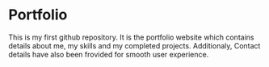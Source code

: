# Portfolio
This is my first github repository.
It is the portfolio website which contains details about me, my skills and my completed projects. Additionaly, Contact details have also been frovided for smooth user experience.